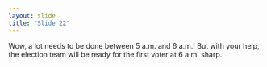 ```yaml
---
layout: slide
title: "Slide 22"
---
```


Wow, a lot needs to be done between 5 a.m. and 6 a.m.! But with your help, the election team will be ready for the first voter at 6 a.m. sharp.